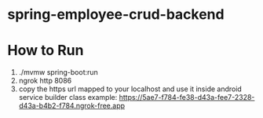 # spring-employee-crud-backend

# How to Run 
  1. ./mvmw spring-boot:run
  2. ngrok http 8086
  3. copy the https url mapped to your localhost and use it inside android service builder class
     example: https://5ae7-f784-fe38-d43a-fee7-2328-d43a-b4b2-f784.ngrok-free.app
     
